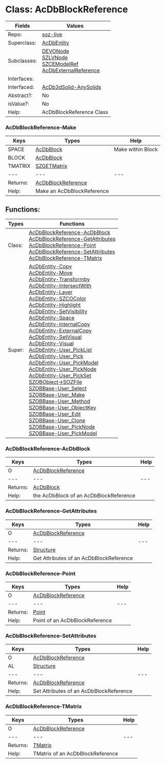 
# Class:	AcDbBlockReference

| Fields | Values |
| --------- | --------- |
| Repo: | [soz-live](/repos/soz-live.html) |
| Superclass: | [AcDbEntity](AcDbEntity.html) |
| Subclasses: | [DEVONode](DEVONode.html) <br> [SZLVNode](SZLVNode.html) <br> [SZCEModelRef](SZCEModelRef.html) <br> [AcDbExternalReference](AcDbExternalReference.html) |
| Interfaces: |  |
| Interfaced: | [AcDb3dSolid-AnySolids](AcDb3dSolid-AnySolids.html) |
| Abstract?: | No |
| isValue?: | No |
| Help: | AcDbBlockReference Class |

### AcDbBlockReference-Make

| Keys | Types | Help |
| --------- | --------- | --------- |
| SPACE | [AcDbBlock](AcDbBlock.html) | Make within Block |
| BLOCK | [AcDbBlock](AcDbBlock.html) |  |
| TMATRIX | [SZGETMatrix](SZGETMatrix.html) |  |
| --- | --- | --- |
| Returns: | [AcDbBlockReference](AcDbBlockReference.html) |
| Help: | Make an AcDbBlockReference |


## Functions:

| Types | Functions |
| --------- | --------- |
| Class: | [AcDbBlockReference-AcDbBlock](#AcDbBlockReference-AcDbBlock) <br> [AcDbBlockReference-GetAttributes](#AcDbBlockReference-GetAttributes) <br> [AcDbBlockReference-Point](#AcDbBlockReference-Point) <br> [AcDbBlockReference-SetAttributes](#AcDbBlockReference-SetAttributes) <br> [AcDbBlockReference-TMatrix](#AcDbBlockReference-TMatrix) |
| Super: | [AcDbEntity-Copy](AcDbEntity.html) <br> [AcDbEntity-Move](AcDbEntity.html) <br> [AcDbEntity-Transformby](AcDbEntity.html) <br> [AcDbEntity-IntersectWith](AcDbEntity.html) <br> [AcDbEntity-Layer](AcDbEntity.html) <br> [AcDbEntity-SZCOColor](AcDbEntity.html) <br> [AcDbEntity-Highlight](AcDbEntity.html) <br> [AcDbEntity-SetVisibility](AcDbEntity.html) <br> [AcDbEntity-Space](AcDbEntity.html) <br> [AcDbEntity-InternalCopy](AcDbEntity.html) <br> [AcDbEntity-ExternalCopy](AcDbEntity.html) <br> [AcDbEntity-SetVisual](AcDbEntity.html) <br> [AcDbEntity-Visual](AcDbEntity.html) <br> [AcDbEntity-User_PickList](AcDbEntity.html) <br> [AcDbEntity-User_Pick](AcDbEntity.html) <br> [AcDbEntity-User_PickModel](AcDbEntity.html) <br> [AcDbEntity-User_PickNode](AcDbEntity.html) <br> [AcDbEntity-User_PickSet](AcDbEntity.html) <br> [SZOBObject->SOZFile](SZOBObject.html) <br> [SZOBBase-User_Select](SZOBBase.html) <br> [SZOBBase-User_Make](SZOBBase.html) <br> [SZOBBase-User_Method](SZOBBase.html) <br> [SZOBBase-User_ObjectKey](SZOBBase.html) <br> [SZOBBase-User_Edit](SZOBBase.html) <br> [SZOBBase-User_Clone](SZOBBase.html) <br> [SZOBBase-User_PickNode](SZOBBase.html) <br> [SZOBBase-User_PickModel](SZOBBase.html) |


### AcDbBlockReference-AcDbBlock

| Keys | Types | Help |
| --------- | --------- | --------- |
| O | [AcDbBlockReference](AcDbBlockReference.html) |  |
| --- | --- | --- |
| Returns: | [AcDbBlock](AcDbBlock.html) |
| Help: | the AcDbBlock of an AcDbBlockReference |

### AcDbBlockReference-GetAttributes

| Keys | Types | Help |
| --------- | --------- | --------- |
| O | [AcDbBlockReference](AcDbBlockReference.html) |  |
| --- | --- | --- |
| Returns: | [Structure](Structure.html) |
| Help: | Get Attributes of an AcDbBlockReference |

### AcDbBlockReference-Point

| Keys | Types | Help |
| --------- | --------- | --------- |
| O | [AcDbBlockReference](AcDbBlockReference.html) |  |
| --- | --- | --- |
| Returns: | [Point](Point.html) |
| Help: | Point of an AcDbBlockReference |

### AcDbBlockReference-SetAttributes

| Keys | Types | Help |
| --------- | --------- | --------- |
| O | [AcDbBlockReference](AcDbBlockReference.html) |  |
| AL | [Structure](Structure.html) |  |
| --- | --- | --- |
| Returns: | [AcDbBlockReference](AcDbBlockReference.html) |
| Help: | Set Attributes of an AcDbBlockReference |

### AcDbBlockReference-TMatrix

| Keys | Types | Help |
| --------- | --------- | --------- |
| O | [AcDbBlockReference](AcDbBlockReference.html) |  |
| --- | --- | --- |
| Returns: | [TMatrix](TMatrix.html) |
| Help: | TMatrix of an AcDbBlockReference |


